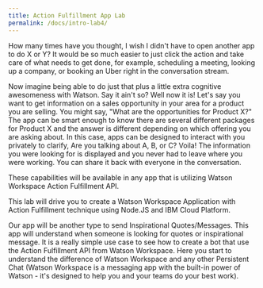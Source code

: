 ```yaml
---
title: Action Fulfillment App Lab
permalink: /docs/intro-lab4/
---
```


How many times have you thought, I wish I didn't have to open another app to do X or Y? It would be so much easier to just click the action and take care of what needs to get done, for example, scheduling a meeting, looking up a company, or booking an Uber right in the conversation stream.

<p/>

Now imagine being able to do just that plus a little extra cognitive awesomeness with Watson. Say it ain't so? Well now it is!  Let's say you want to get information on a sales opportunity in your area for a product you are selling. You might say, "What are the opportunities for Product X?" The app can be smart enough to know there are several different packages for Product X and the answer is different depending on which offering you are asking about. In this case, apps can be designed to interact with you privately to clarify, Are you talking about A, B, or C? Voila! The information you were looking for is displayed and you never had to leave where you were working. You can share it back with everyone in the conversation.

<p/>

These capabilities will be available in any app that is utilizing Watson Workspace Action Fulfillment API.

<p/>

This lab will drive you to create a Watson Workspace Application with Action Fulfillment technique using Node.JS and IBM Cloud Platform.

<p/>

Our app will be another type to send Inspirational Quotes/Messages. This app will understand when someone is looking for quotes or inspirational message. It is a really simple use case to see how to create a bot that use the Action Fulfillment API from Watson Workspace. Here you start to understand the difference of Watson Workspace and any other Persistent Chat (Watson Workspace is a messaging app with the built-in power of Watson - it's designed to help you and your teams do your best work).

